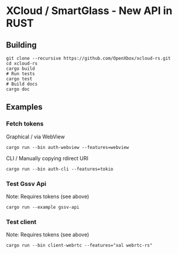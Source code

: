 # XCloud / SmartGlass - New API in RUST

## Building

```text
git clone --recursive https://github.com/OpenXbox/xcloud-rs.git
cd xcloud-rs
cargo build
# Run tests
cargo test
# Build docs
cargo doc
```

## Examples

### Fetch tokens

Graphical / via WebView

```text
cargo run --bin auth-webview --features=webview
```

CLI / Manually copying rdirect URI

```text
cargo run --bin auth-cli --features=tokio
```

### Test Gssv Api

Note: Requires tokens (see above)

```text
cargo run --example gssv-api
```

### Test client

Note: Requires tokens (see above)

```text
cargo run --bin client-webrtc --features="xal webrtc-rs"
```